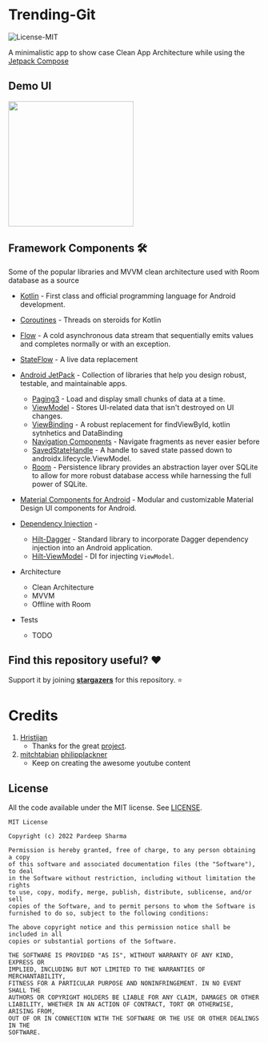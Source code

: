 # Trending-Git
![License-MIT](https://img.shields.io/badge/License-MIT-red.svg)

A minimalistic app to show case Clean App Architecture while using the [Jetpack Compose](https://developer.android.com/jetpack/compose)

## Demo UI
<img src="/art/trendinggif.gif" width="250" />

## Framework Components 🛠

Some of the popular libraries and MVVM clean architecture used with Room database as a source

* [Kotlin](https://kotlinlang.org/) - First class and official programming language for Android development.

* [Coroutines](https://kotlinlang.org/docs/reference/coroutines-overview.html) - Threads on steroids for Kotlin
* [Flow](https://kotlin.github.io/kotlinx.coroutines/kotlinx-coroutines-core/kotlinx.coroutines.flow/-flow/) - A cold asynchronous data stream that sequentially emits values and completes normally or with an exception.
* [StateFlow](https://kotlin.github.io/kotlinx.coroutines/kotlinx-coroutines-core/kotlinx.coroutines.flow/-state-flow/) - A live data replacement

* [Android JetPack](https://developer.android.com/jetpack) - Collection of libraries that help you design robust, testable, and maintainable apps.
   * [Paging3](https://developer.android.com/topic/libraries/architecture/paging/v3-overview) - Load and display small chunks of data at a time.
   * [ViewModel](https://developer.android.com/topic/libraries/architecture/viewmodel) - Stores UI-related data that isn't destroyed on UI changes.
   * [ViewBinding](https://developer.android.com/topic/libraries/view-binding) - A robust replacement for findViewById, kotlin sytnhetics and DataBinding
   * [Navigation Components](https://developer.android.com/guide/navigation/navigation-getting-started) - Navigate fragments as never easier before
   * [SavedStateHandle](https://developer.android.com/reference/androidx/lifecycle/SavedStateHandle) - A handle to saved state passed down to androidx.lifecycle.ViewModel.
   * [Room](https://developer.android.google.cn/jetpack/androidx/releases/room) - Persistence library provides an abstraction layer over SQLite to allow for more robust database access while harnessing the full power of SQLite.
* [Material Components for Android](https://github.com/material-components/material-components-android) - Modular and customizable Material Design UI components for Android.
* [Dependency Injection](https://developer.android.com/training/dependency-injection) -
   * [Hilt-Dagger](https://dagger.dev/hilt/) - Standard library to incorporate Dagger dependency injection into an Android application.
   * [Hilt-ViewModel](https://developer.android.com/training/dependency-injection/hilt-jetpack) - DI for injecting `ViewModel`.

* Architecture
   * Clean Architecture
   * MVVM
   * Offline with Room
* Tests
   * TODO

## Find this repository useful? :heart:
Support it by joining __[stargazers](https://github.com/prdp89/Trending-Git/stargazers)__ for this repository. :star: <br>

# Credits
1. [Hristijan](https://twitter.com/funky_muse)
    - Thanks for the great [project](https://github.com/FunkyMuse/Aurora).
2. [mitchtabian](https://www.youtube.com/c/CodingWithMitch) [philipplackner](https://www.youtube.com/c/PhilippLackner)
    - Keep on creating the awesome youtube content

## License

All the code available under the MIT license. See [LICENSE](LICENSE).

```
MIT License

Copyright (c) 2022 Pardeep Sharma

Permission is hereby granted, free of charge, to any person obtaining a copy
of this software and associated documentation files (the "Software"), to deal
in the Software without restriction, including without limitation the rights
to use, copy, modify, merge, publish, distribute, sublicense, and/or sell
copies of the Software, and to permit persons to whom the Software is
furnished to do so, subject to the following conditions:

The above copyright notice and this permission notice shall be included in all
copies or substantial portions of the Software.

THE SOFTWARE IS PROVIDED "AS IS", WITHOUT WARRANTY OF ANY KIND, EXPRESS OR
IMPLIED, INCLUDING BUT NOT LIMITED TO THE WARRANTIES OF MERCHANTABILITY,
FITNESS FOR A PARTICULAR PURPOSE AND NONINFRINGEMENT. IN NO EVENT SHALL THE
AUTHORS OR COPYRIGHT HOLDERS BE LIABLE FOR ANY CLAIM, DAMAGES OR OTHER
LIABILITY, WHETHER IN AN ACTION OF CONTRACT, TORT OR OTHERWISE, ARISING FROM,
OUT OF OR IN CONNECTION WITH THE SOFTWARE OR THE USE OR OTHER DEALINGS IN THE
SOFTWARE.
```